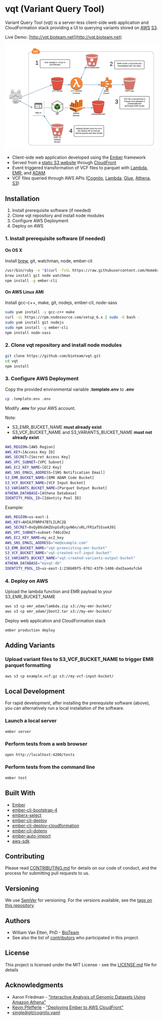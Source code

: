 # vqt (Variant Query Tool)

Variant Query Tool (vqt) is a server-less client-side web application and CloudFormation stack providing a UI to querying variants stored on [AWS](https://aws.amazon.com) [S3](https://aws.amazon.com/s3/).

Live Demo: [http://vqt.bioteam.net](http://vqt.bioteam.net)

![Serverless](https://raw.githubusercontent.com/bioteam/vqt/assets/serverless.png)

* Client-side web application developed using the [Ember](https://www.emberjs.com) framework
* Served from a [static S3 website](https://docs.aws.amazon.com/AmazonS3/latest/dev/WebsiteHosting.html) through [CloudFront](https://aws.amazon.com/cloudfront/)
* Event triggered transformation of VCF files to parquet with [Lambda](https://aws.amazon.com/lambda/), [EMR](https://aws.amazon.com/emr/), and [ADAM](https://github.com/bigdatagenomics/adam)
* VCF files queried through AWS APIs ([Cognito](https://aws.amazon.com/cognito/), [Lambda](https://aws.amazon.com/lambda/), [Glue](https://aws.amazon.com/glue/), [Athena](https://aws.amazon.com/athena/), [S3](https://aws.amazon.com/s3/))

## Installation

1. Install prerequisite software (if needed)
2. Clone vqt repository and install node modules
3. Configure AWS Deployment
4. Deploy on AWS

### 1. Install prerequisite software (if needed)

#### On OS X
Install [brew](https://brew.sh), git, watchman, node, ember-cli
```sh
/usr/bin/ruby -e "$(curl -fsSL https://raw.githubusercontent.com/Homebrew/install/master/install)"
brew install git node watchman
npm install -g ember-cli
```
#### On AWS Linux AMI
Install gcc-c++, make, git, nodejs, ember-cli, node-sass
```sh
sudo yum install -y gcc-c++ make
curl -sL https://rpm.nodesource.com/setup_6.x | sudo -E bash -
sudo yum install git nodejs
sudo npm install -g ember-cli
npm install node-sass
```

### 2. Clone vqt repository and install node modules

```sh
git clone https://github.com/bioteam/vqt.git
cd vqt
npm install
```

### 3. Configure AWS Deployment

Copy the provided environmental variable **.template.env** to **.env**
```sh
cp .template.env .env
```

Modify **.env** for *your* AWS account.

Note:

* S3_EMR_BUCKET_NAME **must already exist**
* S3_VCF_BUCKET_NAME and S3_VARIANTS_BUCKET_NAME **must not already exist**

```sh
AWS_REGION=[AWS Region]
AWS_KEY=[Access Key ID]
AWS_SECRET=[Secret Access Key]
AWS_VPC_SUBNET=[VPC Subnet]
AWS_EC2_KEY_NAME=[EC2 Key]
AWS_SNS_EMAIL_ADDRESS=[SNS Notification Email]
S3_EMR_BUCKET_NAME=[EMR ADAM Code Bucket]
S3_VCF_BUCKET_NAME=[VCF Input Bucket]
S3_VARIANTS_BUCKET_NAME=[Parquet Output Bucket]
ATHENA_DATABASE=[Athena Database]
IDENTITY_POOL_ID=[Identity Pool ID]
```

Example:

```sh
AWS_REGION=us-east-1
AWS_KEY=AHIAJFNRP47B7LILRC2Q
AWS_SECRET=8vQyB9sbHZUvpSsRjqvN6n/vRL/FR1aTSSseA391
AWS_VPC_SUBNET=subnet-748cd3e2
AWS_EC2_KEY_NAME=my_ec2_key
AWS_SNS_EMAIL_ADDRESS="me@example.com"
S3_EMR_BUCKET_NAME="vqt-preexisting-emr-bucket"
S3_VCF_BUCKET_NAME="vqt-created-vcf-input-bucket"
S3_VARIANTS_BUCKET_NAME="vqt-created-variants-output-bucket"
ATHENA_DATABASE="myvqt-db"
IDENTITY_POOL_ID=us-east-1:236b09f5-8702-43f9-1408-dad3aa4afcb4
```

### 4. Deploy on AWS

Upload the lambda function and EMR payload to your S3_EMR_BUCKET_NAME
```sh
aws s3 cp emr_adam/lambda.zip s3://my-emr-bucket/
aws s3 cp emr_adam/jboot2.tar s3://my-emr-bucket/
```
Deploy web application and CloudFormation stack
```sh
ember production deploy
```

## Adding Variants

### Upload variant files to S3_VCF_BUCKET_NAME to trigger EMR parquet formatting

```sh
aws s3 cp example.vcf.gz s3://my-vcf-input-bucket/
```

## Local Development

For rapid development, after installing the prerequisite software (above), you can alternatively run a local installation of the software.

### Launch a local server
```sh
ember server
```

### Perform tests from a web browser

```sh
open http://localhost:4200/tests
```

### Perform tests from the command line

```sh
ember test
```

## Built With

* [Ember](https://www.emberjs.com)
* [ember-cli-bootstrap-4](https://github.com/kaermorchen/ember-cli-bootstrap-4)
* [emberx-select](https://github.com/thefrontside/emberx-select)
* [ember-cli-deploy](http://ember-cli-deploy.com)
* [ember-cli-deploy-cloudformation](https://github.com/kaliber5/ember-cli-deploy-cloudformation)
* [ember-cli-dotenv](https://github.com/fivetanley/ember-cli-dotenv)
* [ember-auto-import](https://github.com/ef4/ember-auto-import)
* [aws-sdk](https://www.npmjs.com/package/aws-sdk)

## Contributing

Please read [CONTRIBUTING.md](CONTRIBUTING.md) for details on our code of conduct, and the process for submitting pull requests to us.

## Versioning

We use [SemVer](http://semver.org/) for versioning. For the versions available, see the [tags on this repository](https://github.com/bioteam/vqt/tags).

## Authors

* William Van Etten, PhD - [BioTeam](https://bioteam.net)
* See also the list of [contributors](https://github.com/bioteam/vqt/contributors) who participated in this project.

## License

This project is licensed under the MIT License - see the [LICENSE.md](LICENSE.md) file for details

## Acknowledgments

* Aaron Friedman - ["Interactive Analysis of Genomic Datasets Using Amazon Athena"](https://aws.amazon.com/blogs/big-data/interactive-analysis-of-genomic-datasets-using-amazon-athena/)
* [Kevin Pfefferle](http://twitter.com/kpfefferle) - ["Deploying Ember to AWS CloudFront"](http://blog.testdouble.com/posts/2015-11-03-deploying-ember-to-aws-cloudfront-using-ember-cli-deploy)
* [singledigit/cognito.yaml](https://gist.githubusercontent.com/singledigit/2c4d7232fa96d9e98a3de89cf6ebe7a5/raw/c4d06b6ca946973818c1e10dbf5ce4541bdf711d/cognito.yaml)
